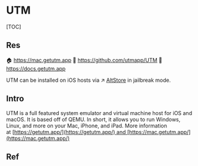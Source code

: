 # UTM

[TOC]



## Res
🏠 https://mac.getutm.app
🚧 https://github.com/utmapp/UTM
📂 https://docs.getutm.app

UTM can be installed on iOS hosts via ↗ [AltStore](../../../../../🥷🏼%20Operating%20System%20(Engineering)/Apple/macOS%20(Derived%20From%20UNIX%20Family)/Other%20macOS%20Softwares/AltStore.md) in jailbreak mode.



## Intro
UTM is a full featured system emulator and virtual machine host for iOS and macOS. It is based off of QEMU. In short, it allows you to run Windows, Linux, and more on your Mac, iPhone, and iPad. More information at [https://getutm.app/](https://getutm.app/) and [https://mac.getutm.app/](https://mac.getutm.app/)



## Ref
